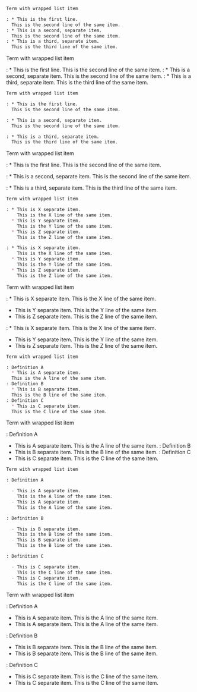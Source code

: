 <!-- ## list.wrapped.md ----------------- -->

```markdown
Term with wrapped list item

: * This is the first line.
  This is the second line of the same item.
: * This is a second, separate item.
  This is the second line of the same item.
: * This is a third, separate item.
  This is the third line of the same item.
```
Term with wrapped list item

: * This is the first line.
  This is the second line of the same item.
: * This is a second, separate item.
  This is the second line of the same item.
: * This is a third, separate item.
  This is the third line of the same item.

```markdown
Term with wrapped list item

: * This is the first line.
  This is the second line of the same item.

: * This is a second, separate item.
  This is the second line of the same item.

: * This is a third, separate item.
  This is the third line of the same item.
```
Term with wrapped list item

: * This is the first line.
  This is the second line of the same item.

: * This is a second, separate item.
  This is the second line of the same item.

: * This is a third, separate item.
  This is the third line of the same item.

```markdown
Term with wrapped list item

: * This is X separate item.
    This is the X line of the same item.
  * This is Y separate item.
    This is the Y line of the same item.
  * This is Z separate item.
    This is the Z line of the same item.

: * This is X separate item.
    This is the X line of the same item.
  * This is Y separate item.
    This is the Y line of the same item.
  * This is Z separate item.
    This is the Z line of the same item.
```
Term with wrapped list item

: * This is X separate item.
    This is the X line of the same item.
  * This is Y separate item.
    This is the Y line of the same item.
  * This is Z separate item.
    This is the Z line of the same item.

: * This is X separate item.
    This is the X line of the same item.
  * This is Y separate item.
    This is the Y line of the same item.
  * This is Z separate item.
    This is the Z line of the same item.

```markdown
Term with wrapped list item

: Definition A
  * This is A separate item.
  This is the A line of the same item.
: Definition B
  * This is B separate item.
  This is the B line of the same item.
: Definition C
  * This is C separate item.
  This is the C line of the same item.
```
Term with wrapped list item

: Definition A
  * This is A separate item.
  This is the A line of the same item.
: Definition B
  * This is B separate item.
  This is the B line of the same item.
: Definition C
  * This is C separate item.
  This is the C line of the same item.

```markdown
Term with wrapped list item

: Definition A

  - This is A separate item.
    This is the A line of the same item.
  - This is A separate item.
    This is the A line of the same item.

: Definition B

  - This is B separate item.
    This is the B line of the same item.
  - This is B separate item.
    This is the B line of the same item.

: Definition C

  - This is C separate item.
    This is the C line of the same item.
  - This is C separate item.
    This is the C line of the same item.
```
Term with wrapped list item

: Definition A

  - This is A separate item.
    This is the A line of the same item.
  - This is A separate item.
    This is the A line of the same item.

: Definition B

  - This is B separate item.
    This is the B line of the same item.
  - This is B separate item.
    This is the B line of the same item.

: Definition C

  - This is C separate item.
    This is the C line of the same item.
  - This is C separate item.
    This is the C line of the same item.
